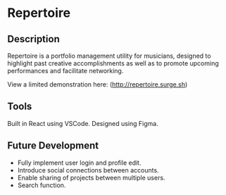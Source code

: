 # Repertoire

## Description
Repertoire is a portfolio management utility for musicians, designed to highlight past creative accomplishments as well as to promote upcoming performances and facilitate networking.

View a limited demonstration here: (http://repertoire.surge.sh)

## Tools
Built in React using VSCode. Designed using Figma.

## Future Development
* Fully implement user login and profile edit.
* Introduce social connections between accounts.
* Enable sharing of projects between multiple users.
* Search function.
